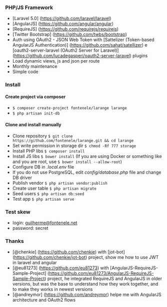 ### PHP/JS Framework

- [Laravel 5.0] (https://github.com/laravel/laravel)
- [AngularJS] (https://github.com/angular/angular)
- [RequireJS] (https://github.com/requirejs/requirejs)
- [Twitter Bootstrap] (https://github.com/twbs/bootstrap)
- Auth using OAuth2 - JSON Web Token with [Sattelizer (Token-based AngularJS Authentication)] (https://github.com/sahat/satellizer) e [oauth2-server-laravel (OAuth2 Server for Laravel)] (https://github.com/lucadegasperi/oauth2-server-laravel) plugins
- Load dynamic views, js and json per route
- Monthly maintenance
- Simple code

### Install

#### Create project via composer
* `$ composer create-project fontenele/larange larange`
* `$ php artisan init-db`

#### Clone and install manually
* Clone repository `$ git clone https://github.com/fontenele/larange.git && cd larange`
* Set write permission in storage dir `$ chmod -Rf 777 storage`
* Install PHP libs `$ composer install`
* Install JS libs `$ bower install` (If you are using Docker or something like and you are root, use `$ bower install --allow-root`)
* Configure DB in *.local.env* file
* If you do not use PostgreSQL, edit *config/database.php* file and change DB driver 
* Publish vendor `$ php artisan vendor:publish`
* Create user table `$ php artisan migrate`
* Seed users `$ php artisan db:seed`
* Test app `$ php artisan serve`

### Test skew
* login: guilherme@fontenele.net
* password: secret

### Thanks
- [@chenkie] (https://github.com/chenkie) with [jot-bot] (https://github.com/chenkie/jot-bot) project, show me how to use JWT in laravel and angular
- [@eu81273] (https://github.com/eu81273) with [AngularJS-RequireJS-Sample-Project] (https://github.com/eu81273/AngularJS-RequireJS-Sample-Project) project, he integrated RequireJS and AngularJS in older versions, but was the base to understand how they work together, and to make they works in newest versions
- [@andreymor] (https://github.com/andreymor) helpe me with AngularJS architecture and OAuth2 flows

